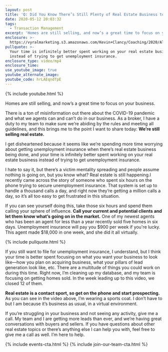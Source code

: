 ```yaml
---
layout: post
title: 'Q: Did You Know There’s Still Plenty of Real Estate Business to Be Done?'
date: 2020-05-12 20:03:32
tags:
  - Transaction Management
excerpt: 'Homes are still selling, and now’s a great time to focus on your business.'
enclosure: >-
  https://vyralmarketing.s3.amazonaws.com/Kevin+Clancy/Coaching/2020/Albany+Real+Estate+Agent-+Real+Estate+Is+Still+Happening.mp4
pullquote: >-
  Your time is infinitely better spent working on your real estate business
  instead of trying to get unemployment insurance.
enclosure_type: video/mp4
enclosure_time:
use_youtube_image: true
youtube_alternate_image:
youtube_code: hrLAEqndTpE
---
```


{% include youtube.html %}

Homes are still selling, and now’s a great time to focus on your business.

There is a ton of misinformation out there about the COVID-19 pandemic and what we agents can and can’t do in our business. As a broker, I have a duty to my team to make sure we’re abiding by the rules and meeting all guidelines, and this brings me to the point I want to share today: **We’re still selling real estate.&nbsp;**

I get disheartened because it seems like we’re spending more time worrying about getting unemployment insurance when there’s real estate business being done, and your time is infinitely better spent working on your real estate business instead of trying to get unemployment insurance.&nbsp;

I hate to say it, but there’s a victim mentality spreading and people assume nothing is going on, but you know what? Real estate is still happening.I recently came across the story of someone who spent six hours on the phone trying to secure unemployment insurance. That system is set up to handle a thousand calls a day, and right now they’re getting a million calls a day, so it’s all too easy to get frustrated in this situation.&nbsp;

If you can see yourself doing this, take those six hours and spend them calling your sphere of influence. **Call your current and potential clients and let them know what’s going on in the market.** One of my newest agents who has been an agent for less than a year recently sold five homes in six days. Unemployment insurance will pay you $900 per week if you're lucky. This agent made $18,000 in one week, and she did it all virtually.

{% include pullquote.html %}

If you still want to file for unemployment insurance, I understand, but I think your time is better spent focusing on what you want your business to look like—how you plan on acquiring business, what your pillars of lead generation look like, etc. There are a multitude of things you could work on during this time. Right now, I’m cleaning up my database, and my team is focusing on getting homes sold. In the week leading up to this video, we closed 12 of them.&nbsp;

**Real estate is a contact sport, so get on the phone and start prospecting.** As you can see in the video above, I’m wearing a sports coat. I don’t have to but I am because it’s business as usual, in a virtual environment.&nbsp;

If you’re struggling in your business and not seeing any activity, give me a call. My team and I are getting more leads than ever, and we’re having great conversations with buyers and sellers. If you have questions about other real estate topics or there’s anything else I can help you with, feel free to give me a call as well. I’m here to help.

{% include events-cta.html %} {% include join-our-team-cta.html %}